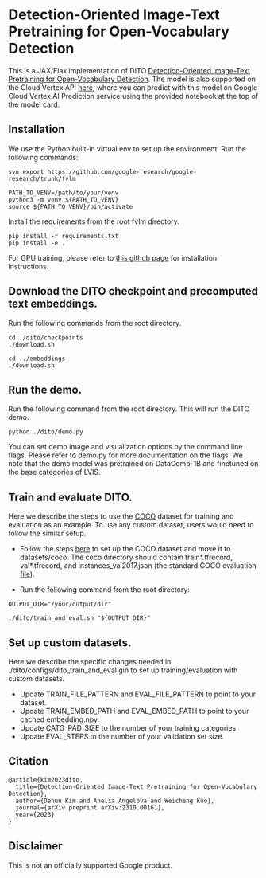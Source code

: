 # Detection-Oriented Image-Text Pretraining for Open-Vocabulary Detection

This is a JAX/Flax implementation of DITO [Detection-Oriented Image-Text Pretraining for Open-Vocabulary Detection](https://arxiv.org/abs/2310.00161). The model is also supported on the Cloud Vertex API [here](https://console.cloud.google.com/vertex-ai/publishers/google/model-garden/150), where you can predict with this model on Google Cloud Vertex AI Prediction service using the provided notebook at the top of the model card.

## Installation
We use the Python built-in virtual env to set up the environment. Run the following commands:

```
svn export https://github.com/google-research/google-research/trunk/fvlm

PATH_TO_VENV=/path/to/your/venv
python3 -m venv ${PATH_TO_VENV}
source ${PATH_TO_VENV}/bin/activate
```

Install the requirements from the root fvlm directory.

```
pip install -r requirements.txt
pip install -e .
```

For GPU training, please refer to [this github page](https://github.com/google/jax/issues/13637) for installation instructions.


## Download the DITO checkpoint and precomputed text embeddings.
Run the following commands from the root directory.

```
cd ./dito/checkpoints
./download.sh

cd ../embeddings
./download.sh
```

## Run the demo.

Run the following command from the root directory. This will run the DITO demo.

```
python ./dito/demo.py
```

You can set demo image and visualization options by the command line flags. Please refer to demo.py for more documentation on the flags.
We note that the demo model was pretrained on DataComp-1B and finetuned on the base categories of LVIS.

## Train and evaluate DITO.

Here we describe the steps to use the [COCO](https://cocodataset.org/#home) dataset for training and evaluation as an example. To use any custom dataset, users would need to follow the similar setup.

* Follow the steps [here](https://cloud.google.com/tpu/docs/tutorials/mask-rcnn-2.x#prepare-coco) to set up the COCO dataset and move it to datasets/coco. The coco directory should contain train*.tfrecord, val*.tfrecord, and instances_val2017.json (the standard COCO evaluation [file](https://cocodataset.org/#download)).

* Run the following command from the root directory:

```
OUTPUT_DIR="/your/output/dir"

./dito/train_and_eval.sh "${OUTPUT_DIR}"
```

## Set up custom datasets.

Here we describe the specific changes needed in ./dito/configs/dito_train_and_eval.gin to set up training/evaluation with custom datasets.

* Update TRAIN_FILE_PATTERN and EVAL_FILE_PATTERN to point to your dataset.
* Update TRAIN_EMBED_PATH and EVAL_EMBED_PATH to point to your cached embedding.npy.
* Update CATG_PAD_SIZE to the number of your training categories.
* Update EVAL_STEPS to the number of your validation set size.

## Citation
```
@article{kim2023dito,
  title={Detection-Oriented Image-Text Pretraining for Open-Vocabulary Detection},
  author={Dahun Kim and Anelia Angelova and Weicheng Kuo},
  journal={arXiv preprint arXiv:2310.00161},
  year={2023}
}
```

## Disclaimer
This is not an officially supported Google product.